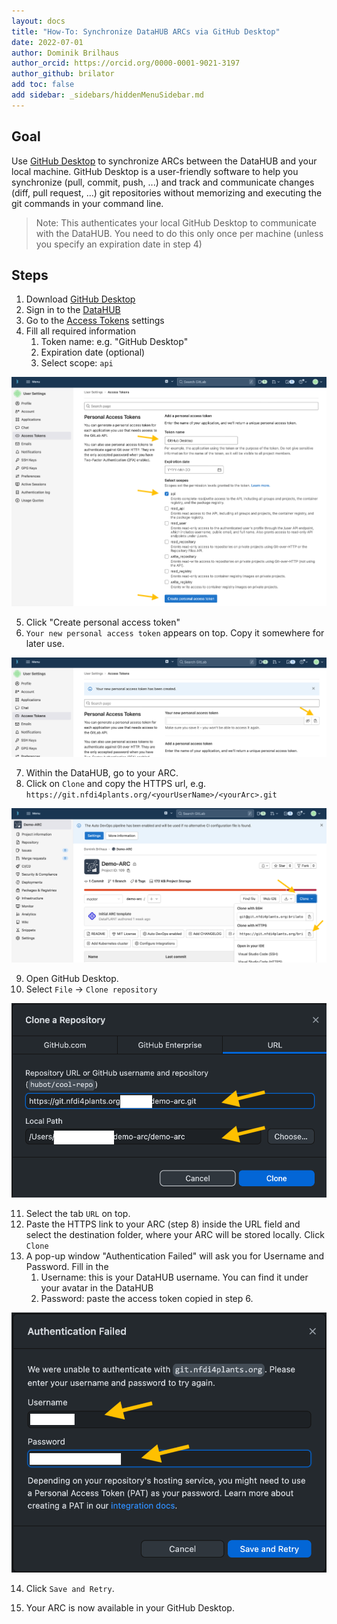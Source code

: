 ```yaml
---
layout: docs
title: "How-To: Synchronize DataHUB ARCs via GitHub Desktop"
date: 2022-07-01
author: Dominik Brilhaus
author_orcid: https://orcid.org/0000-0001-9021-3197
author_github: brilator
add toc: false
add sidebar: _sidebars/hiddenMenuSidebar.md
---
```


## Goal

Use [GitHub Desktop](https://desktop.github.com/) to synchronize ARCs between the DataHUB and your local machine.
GitHub Desktop is a user-friendly software to help you synchronize (pull, commit, push, ...) and track and communicate changes (diff, pull request, ...) git repositories without memorizing and executing the git commands in your command line.

> Note: This authenticates your local GitHub Desktop to communicate with the DataHUB.
> You need to do this only once per machine (unless you specify an expiration date in step 4)

## Steps

1. Download [GitHub Desktop](https://desktop.github.com/)
2. Sign in to the [DataHUB](https://git.nfdi4plants.org/)
3. Go to the [Access Tokens](https://git.nfdi4plants.org/-/profile/personal_access_tokens) settings
4. Fill all required information
   1. Token name: e.g. "GitHub Desktop"
   2. Expiration date (optional)
   3. Select scope: `api`

![Access Token](./../img/datahub_accessToken.png)

5. Click "Create personal access token"
6. `Your new personal access token` appears on top. Copy it somewhere for later use.

![Access Token](./../img/datahub_accessToken_02.png)

7. Within the DataHUB, go to your ARC.
8. Click on `Clone` and copy the HTTPS url, e.g. `https://git.nfdi4plants.org/<yourUserName>/<yourArc>.git`

![DataHUB Clone](./../img/datahub_clone.png)

9.  Open GitHub Desktop.
10. Select `File` -> `Clone repository`

![GitHub Desktop Clone](./../img/githubDesktop_clone.png)

11. Select the tab `URL` on top.
12. Paste the HTTPS link to your ARC (step 8) inside the URL field and select the destination folder, where your ARC will be stored locally. Click `Clone`
13. A pop-up window "Authentication Failed" will ask you for Username and Password. Fill in the
    1. Username: this is your DataHUB username. You can find it under your avatar in the DataHUB
    2. Password: paste the access token copied in step 6.

![GitHub Desktop Clone](./../img/githubDesktop_accessToken.png)

14. Click `Save and Retry`.

15. Your ARC is now available in your GitHub Desktop.
